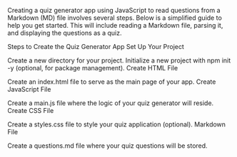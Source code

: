 
Creating a quiz generator app using JavaScript to read questions from a Markdown (MD) file involves several steps. Below is a simplified guide to help you get started. This will include reading a Markdown file, parsing it, and displaying the questions as a quiz.

Steps to Create the Quiz Generator App
Set Up Your Project

Create a new directory for your project.
Initialize a new project with npm init -y (optional, for package management).
Create HTML File

Create an index.html file to serve as the main page of your app.
Create JavaScript File

Create a main.js file where the logic of your quiz generator will reside.
Create CSS File

Create a styles.css file to style your quiz application (optional).
Markdown File

Create a questions.md file where your quiz questions will be stored.
